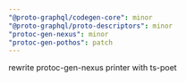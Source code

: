 ```yaml
---
"@proto-graphql/codegen-core": minor
"@proto-graphql/proto-descriptors": minor
"protoc-gen-nexus": minor
"protoc-gen-pothos": patch
---
```


rewrite protoc-gen-nexus printer with ts-poet
